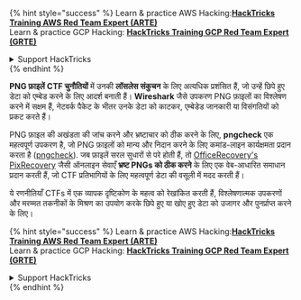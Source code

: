 {% hint style="success" %}
Learn & practice AWS Hacking:<img src="/.gitbook/assets/arte.png" alt="" data-size="line">[**HackTricks Training AWS Red Team Expert (ARTE)**](https://training.hacktricks.xyz/courses/arte)<img src="/.gitbook/assets/arte.png" alt="" data-size="line">\
Learn & practice GCP Hacking: <img src="/.gitbook/assets/grte.png" alt="" data-size="line">[**HackTricks Training GCP Red Team Expert (GRTE)**<img src="/.gitbook/assets/grte.png" alt="" data-size="line">](https://training.hacktricks.xyz/courses/grte)

<details>

<summary>Support HackTricks</summary>

* Check the [**subscription plans**](https://github.com/sponsors/carlospolop)!
* **Join the** 💬 [**Discord group**](https://discord.gg/hRep4RUj7f) or the [**telegram group**](https://t.me/peass) or **follow** us on **Twitter** 🐦 [**@hacktricks\_live**](https://twitter.com/hacktricks\_live)**.**
* **Share hacking tricks by submitting PRs to the** [**HackTricks**](https://github.com/carlospolop/hacktricks) and [**HackTricks Cloud**](https://github.com/carlospolop/hacktricks-cloud) github repos.

</details>
{% endhint %}

**PNG फ़ाइलें** **CTF चुनौतियों** में उनकी **लॉसलेस संकुचन** के लिए अत्यधिक प्रशंसित हैं, जो उन्हें छिपे हुए डेटा को एम्बेड करने के लिए आदर्श बनाती हैं। **Wireshark** जैसे उपकरण PNG फ़ाइलों का विश्लेषण करने में सक्षम हैं, नेटवर्क पैकेट के भीतर उनके डेटा को काटकर, एम्बेडेड जानकारी या विसंगतियों को प्रकट करते हैं।

PNG फ़ाइल की अखंडता की जांच करने और भ्रष्टाचार को ठीक करने के लिए, **pngcheck** एक महत्वपूर्ण उपकरण है, जो PNG फ़ाइलों को मान्य और निदान करने के लिए कमांड-लाइन कार्यक्षमता प्रदान करता है ([pngcheck](http://libpng.org/pub/png/apps/pngcheck.html)). जब फ़ाइलें सरल सुधारों से परे होती हैं, तो [OfficeRecovery's PixRecovery](https://online.officerecovery.com/pixrecovery/) जैसी ऑनलाइन सेवाएँ **भ्रष्ट PNGs को ठीक करने** के लिए एक वेब-आधारित समाधान प्रदान करती हैं, जो CTF प्रतिभागियों के लिए महत्वपूर्ण डेटा की वसूली में मदद करती हैं।

ये रणनीतियाँ CTFs में एक व्यापक दृष्टिकोण के महत्व को रेखांकित करती हैं, विश्लेषणात्मक उपकरणों और मरम्मत तकनीकों के मिश्रण का उपयोग करके छिपे हुए या खोए हुए डेटा को उजागर और पुनर्प्राप्त करने के लिए। 

{% hint style="success" %}
Learn & practice AWS Hacking:<img src="/.gitbook/assets/arte.png" alt="" data-size="line">[**HackTricks Training AWS Red Team Expert (ARTE)**](https://training.hacktricks.xyz/courses/arte)<img src="/.gitbook/assets/arte.png" alt="" data-size="line">\
Learn & practice GCP Hacking: <img src="/.gitbook/assets/grte.png" alt="" data-size="line">[**HackTricks Training GCP Red Team Expert (GRTE)**<img src="/.gitbook/assets/grte.png" alt="" data-size="line">](https://training.hacktricks.xyz/courses/grte)

<details>

<summary>Support HackTricks</summary>

* Check the [**subscription plans**](https://github.com/sponsors/carlospolop)!
* **Join the** 💬 [**Discord group**](https://discord.gg/hRep4RUj7f) or the [**telegram group**](https://t.me/peass) or **follow** us on **Twitter** 🐦 [**@hacktricks\_live**](https://twitter.com/hacktricks\_live)**.**
* **Share hacking tricks by submitting PRs to the** [**HackTricks**](https://github.com/carlospolop/hacktricks) and [**HackTricks Cloud**](https://github.com/carlospolop/hacktricks-cloud) github repos.

</details>
{% endhint %}
